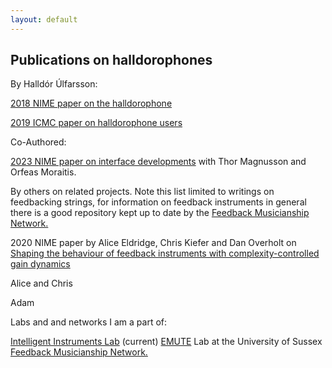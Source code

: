 ```yaml
---
layout: default
---
```


## Publications on halldorophones

By Halldór Úlfarsson:

[2018 NIME paper on the halldorophone](./assets/papers/nime2018.pdf)

[2019 ICMC paper on halldorophone users](./assets/papers/icmc2019.pdf)

Co-Authored:

[2023 NIME paper on interface developments](./assets/papers/nime2023.pdf) with Thor Magnusson and Orfeas Moraitis.

By others on related projects. Note this list limited to writings on feedbacking strings, for information on feedback instruments in general there is a good repository kept up to date by the [Feedback Musicianship Network.](https://feedback-musicianship.pubpub.org/)

2020 NIME paper by Alice Eldridge, Chris Kiefer and Dan Overholt on [Shaping the behaviour of feedback instruments with complexity-controlled gain dynamics](https://www.nime.org/proceedings/2020/nime2020_paper66.pdf)

Alice and Chris

Adam

Labs and and networks I am a part of:

[Intelligent Instruments Lab](https://iil.is/) (current)
[EMUTE](https://www.emutelab.org/) Lab at the University of Sussex 
[Feedback Musicianship Network.](https://feedback-musicianship.pubpub.org/)

